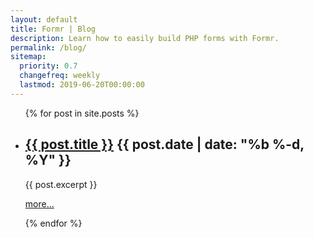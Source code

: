 ```yaml
---
layout: default
title: Formr | Blog
description: Learn how to easily build PHP forms with Formr.
permalink: /blog/
sitemap:
  priority: 0.7
  changefreq: weekly
  lastmod: 2019-06-20T00:00:00
---
```


<div class="home">
	<ul class="post-list">
	{% for post in site.posts %}
		<li>
			<h2>
				<span class="push-left"><a href="{{ post.url | prepend: site.baseurl }}">{{ post.title }}</a></span>
				<span class="pull-right text-muted small" style="margin-top:5px">{{ post.date | date: "%b %-d, %Y" }}</span>
			</h2>
			<div class="lead">{{ post.excerpt }}</div>
			<p class="lead"><a href="{{ post.url | prepend: site.baseurl }}">more...</a></p>
		</li>
	{% endfor %}
	</ul>
</div>
